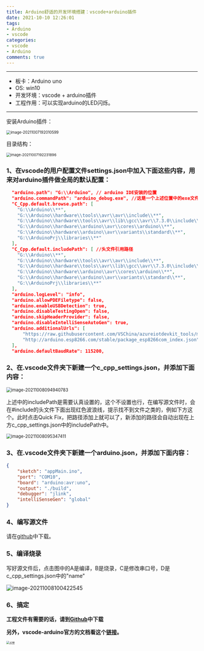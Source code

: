 ```yaml
---
title: Arduino舒适的开发环境搭建：vscode+arduino插件
date: 2021-10-10 12:26:01
tags:
- Arduino
- vscode
categories:
- vscode
- Arduino
comments: true
---
```



------

* 板卡：Arduino uno
* OS: win10
* 开发环境：vscode + arduino插件
* 工程作用：可以实现arduino的LED闪烁。

------

安装Arduino插件：

<img src="https://jasonbourne-photo1.oss-cn-beijing.aliyuncs.com/img1/image-20211007192010599.png" alt="image-20211007192010599" style="zoom:70%;" />

目录结构：

<img src="https://jasonbourne-photo1.oss-cn-beijing.aliyuncs.com/img1/image-20211007192231896.png" alt="image-20211007192231896" style="zoom:67%;" />

### 1、在vscode的用户配置文件settings.json中加入下面这些内容，用来对arduino插件做全局的默认配置：

```json
  "arduino.path": "G:\\Arduino", // arduino IDE安装的位置
  "arduino.commandPath": "arduino_debug.exe", //这是一个上述位置中的exe文件
  "C_Cpp.default.browse.path": [ 
    "G:\\Arduino\\**",
    "G:\\Arduino\\hardware\\tools\\avr\\avr\\include\\**",
    "G:\\Arduino\\hardware\\tools\\avr\\lib\\gcc\\avr\\7.3.0\\include\\**",
    "G:\\Arduino\\hardware\\arduino\\avr\\cores\\arduino\\**",
    "G:\\Arduino\\hardware\\arduino\\avr\\variants\\standard\\**",
    "G:\\ArduinoPrj\\libraries\\**"
  ],
  "C_Cpp.default.includePath": [ //头文件引用路径
    "G:\\Arduino\\**",
    "G:\\Arduino\\hardware\\tools\\avr\\avr\\include\\**",
    "G:\\Arduino\\hardware\\tools\\avr\\lib\\gcc\\avr\\7.3.0\\include\\**",
    "G:\\Arduino\\hardware\\arduino\\avr\\cores\\arduino\\**",
    "G:\\Arduino\\hardware\\arduino\\avr\\variants\\standard\\**",
    "G:\\ArduinoPrj\\libraries\\**"
  ],
  "arduino.logLevel": "info",
  "arduino.allowPDEFiletype": false,
  "arduino.enableUSBDetection": true,
  "arduino.disableTestingOpen": false,
  "arduino.skipHeaderProvider": false,
  "arduino.disableIntelliSenseAutoGen": true,
  "arduino.additionalUrls": [
      "https://raw.githubusercontent.com/VSChina/azureiotdevkit_tools/master/package_azureboard_index.json",
      "http://arduino.esp8266.com/stable/package_esp8266com_index.json"
  ],
  "arduino.defaultBaudRate": 115200,
```

### 2、在.vscode文件夹下新建一个c_cpp_settings.json，并添加下面内容：

<img src="https://jasonbourne-photo1.oss-cn-beijing.aliyuncs.com/img1/image-20211008094940783.png" alt="image-20211008094940783" style="zoom:80%;" />

上述中的includePath是需要认真设置的，这个不设置也行，在编写源文件时，会在#include的头文件下面出现红色波浪线，提示找不到文件之类的，例如下方这个。此时点击Quick Fix，把路径添加上就可以了，新添加的路径会自动出现在上方c_cpp_settings.json中的includePath中。

<img src="https://jasonbourne-photo1.oss-cn-beijing.aliyuncs.com/img1/image-20211008095347411.png" alt="image-20211008095347411" style="zoom:80%;" />

### 3、在.vscode文件夹下新建一个arduino.json，并添加下面内容：

```json
{
    "sketch": "appMain.ino", 
    "port": "COM10", 
    "board": "arduino:avr:uno", 
    "output": "./build", 
    "debugger": "jlink",
    "intelliSenseGen": "global"
}
```

### 4、编写源文件

请在[github](https://github.com/Mengfei-Zhao/utility)中下载。

### 5、编译烧录

写好源文件后，点击图中的A是编译，B是烧录，C是修改串口号，D是c_cpp_settings.json中的"name"

![image-20211008100422545](https://jasonbourne-photo1.oss-cn-beijing.aliyuncs.com/img1/image-20211008100422545.png)

### 6、搞定



**工程文件有需要的话，请到[Github](https://github.com/Mengfei-Zhao/utility)中下载**

**另外，vscode-arduino官方的文档看这个[链接](https://marketplace.visualstudio.com/items?itemName=vsciot-vscode.vscode-arduino)。**

<img src="https://jasonbourne-photo1.oss-cn-beijing.aliyuncs.com/img1/点赞.gif" alt="点赞" style="zoom:50%;" />

